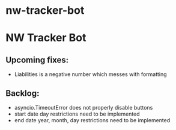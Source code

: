# nw-tracker-bot

# NW Tracker Bot

## Upcoming fixes:

- Liabilities is a negative number which messes with formatting

## Backlog:

- asyncio.TimeoutError does not properly disable buttons
- start date day restrictions need to be implemented
- end date year, month, day restrictions need to be implemented

